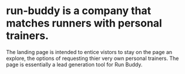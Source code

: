 # run-buddy is a company that matches runners with personal trainers. 
The landing page is intended to entice vistors to stay on the page an explore, the options of requesting thier very own personal trainers.
The page is essentially a lead generation tool for Run Buddy.
